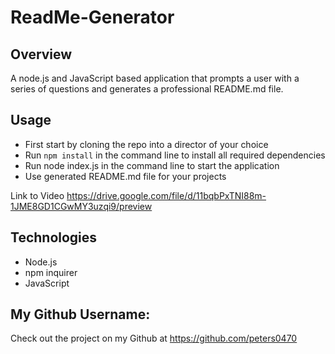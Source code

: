 # ReadMe-Generator

## Overview
A node.js and JavaScript based application that prompts a user with a series of questions and generates a professional README.md file.


## Usage

- First start by cloning the repo into a director of your choice
- Run `npm install` in the command line to install all required dependencies
- Run node index.js in the command line to start the application
- Use generated README.md file for your projects


Link to Video https://drive.google.com/file/d/11bqbPxTNI88m-1JME8GD1CGwMY3uzqi9/preview


## Technologies
- Node.js
- npm inquirer
- JavaScript

 ## My Github Username: 
  Check out the project on my Github at https://github.com/peters0470
